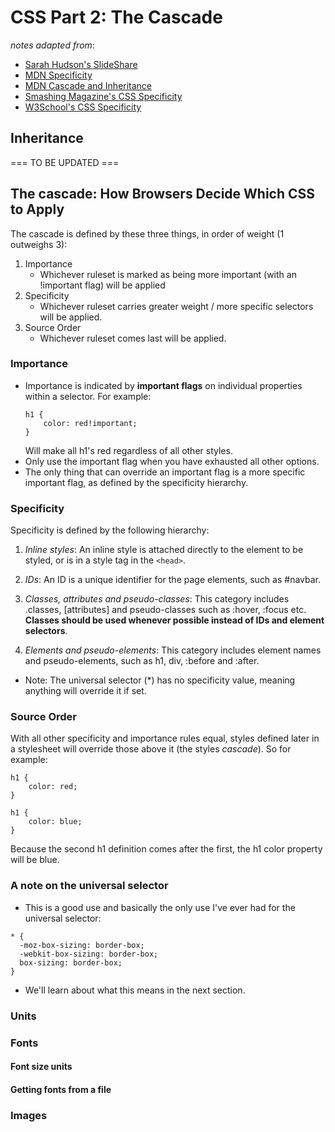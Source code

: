 # CSS Part 2: The Cascade
_notes adapted from_:
- [Sarah Hudson's SlideShare](https://www.slideshare.net/shudson4/charlotte-fed-css-inheritance-and-specificity)
- [MDN Specificity](https://developer.mozilla.org/en-US/docs/Web/CSS/Specificity)
- [MDN Cascade and Inheritance](https://developer.mozilla.org/en-US/docs/Learn/CSS/Introduction_to_CSS/Cascade_and_inheritance)
- [Smashing Magazine's CSS Specificity](https://www.smashingmagazine.com/2007/07/css-specificity-things-you-should-know/)
- [W3School's CSS Specificity](https://www.w3schools.com/css/css_specificity.asp)


## Inheritance

=== TO BE UPDATED ===

## The cascade: How Browsers Decide Which CSS to Apply
The cascade is defined by these three things, in order of weight (1 outweighs 3):
1) Importance
    - Whichever ruleset is marked as being more important (with an !important flag) will be applied
2) Specificity
    - Whichever ruleset carries greater weight / more specific selectors will be applied.
3) Source Order
    - Whichever ruleset comes last will be applied.

### Importance
- Importance is indicated by **important flags** on individual properties within a selector. For example: 
    ```
    h1 {
        color: red!important;
    }
    ```
    Will make all h1's red regardless of all other styles.
- Only use the important flag when you have exhausted all other options.
- The only thing that can override an important flag is a more specific important flag, as defined by the specificity hierarchy.

### Specificity
Specificity is defined by the following hierarchy:

1) _Inline styles_: An inline style is attached directly to the element to be styled, or is in a style tag in the `<head>`.

2) _IDs_: An ID is a unique identifier for the page elements, such as #navbar.

3) _Classes, attributes and pseudo-classes_: This category includes .classes, [attributes] and pseudo-classes such as :hover, :focus etc. **Classes should be used whenever possible instead of IDs and element selectors**.

4) _Elements and pseudo-elements_: This category includes element names and pseudo-elements, such as h1, div, :before and :after.

- Note: The universal selector (*) has no specificity value, meaning anything will override it if set.

### Source Order
With all other specificity and importance rules equal, styles defined later in a stylesheet will override those above it (the styles _cascade_). So for example:
```
h1 {
    color: red;
}

h1 {
    color: blue;
}
```

Because the second h1 definition comes after the first, the h1 color property will be blue.

### A note on the universal selector
- This is a good use and basically the only use I've ever had for the universal selector: 
```
* { 
  -moz-box-sizing: border-box; 
  -webkit-box-sizing: border-box; 
  box-sizing: border-box; 
}
```
- We'll learn about what this means in the next section.


### Units
### Fonts
#### Font size units
#### Getting fonts from a file
### Images